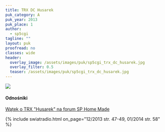 ```yaml
---
title: TRX DC Husarek
puk_category: A
puk_year: 2013
puk_place: 1
author: 
  - sp5cgi
tagline: ""
layout: puk
proofread: no
classes: wide
header:
  overlay_image: /assets/images/puk/sp5cgi_trx_dc_husarek.jpg
  overlay_filter: 0.5
  teaser: /assets/images/puk/sp5cgi_trx_dc_husarek.jpg
---
```






 






![](assets/img/work-in-progress.jpg) 


#### Odnośniki

[Wątek o TRX "Husarek" na forum SP Home Made](http://sp-hm.pl/thread-1093.html)

 



{% include swiatradio.html on_page="12/2013 str. 47-49, 01/2014 str. 58" %}

 





 


